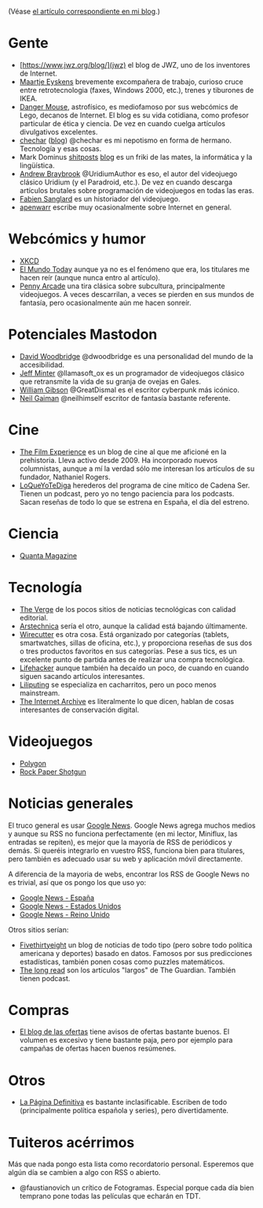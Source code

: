 (Véase [el artículo correspondiente en mi blog](https://t.co/Vyzn78riPZ).)

# Gente

* [https://www.jwz.org/blog/](jwz) el blog de JWZ, uno de los inventores de Internet.
* [Maartje Eyskens](https://blahaj.social/@maartje.rss) brevemente excompañera de trabajo, curioso cruce entre retrotecnologia (faxes, Windows 2000, etc.), trenes y tiburones de IKEA.
* [Danger Mouse](https://www.dangermouse.net/), astrofísico, es mediofamoso por sus webcómics de Lego, decanos de Internet.
  El blog es su vida cotidiana, como profesor particular de ética y ciencia.
  De vez en cuando cuelga artículos divulgativos excelentes.
* [chechar](https://mastodon.xyz/@chechar) ([blog](https://obm.corcoles.net/)) @chechar es mi nepotismo en forma de hermano.
  Tecnología y esas cosas.
* Mark Dominus [shitposts](https://shitpost.plover.com) [blog](https://blog.plover.com/) es un friki de las mates, la informática y la lingüística.
* [Andrew Braybrook](http://uridiumauthor.blogspot.com/) @UridiumAuthor es eso, el autor del videojuego clásico Uridium (y el Paradroid, etc.).
  De vez en cuando descarga artículos brutales sobre programación de videojuegos en todas las eras.
* [Fabien Sanglard](https://fabiensanglard.net/) es un historiador del videojuego.
* [apenwarr](https://apenwarr.ca/log/) escribe muy ocasionalmente sobre Internet en general.

# Webcómics y humor

* [XKCD](https://xkcd.com/)
* [El Mundo Today](https://www.elmundotoday.com) aunque ya no es el fenómeno que era, los titulares me hacen reír (aunque nunca entro al artículo).
* [Penny Arcade](https://www.penny-arcade.com/comic/) una tira clásica sobre subcultura, principalmente videojuegos.
  A veces descarrilan, a veces se pierden en sus mundos de fantasía, pero ocasionalmente aún me hacen sonreír.

# Potenciales Mastodon

* [David Woodbridge](https://mastodon.au/@Woody) @dwoodbridge es una personalidad del mundo de la accesibilidad.
* [Jeff Minter](https://toot.wales/@llamasoft_ox) @llamasoft_ox es un programador de videojuegos clásico que retransmite la vida de su granja de ovejas en Gales.
* [William Gibson](https://mastodon.social/@GreatDismal) @GreatDismal es el escritor cyberpunk más icónico.
* [Neil Gaiman](https://mastodon.social/@neilhimself) @neilhimself escritor de fantasía bastante referente.

# Cine

* [The Film Experience](http://thefilmexperience.net/blog/) es un blog de cine al que me aficioné en la prehistoria.
  Lleva activo desde 2009.
  Ha incorporado nuevos columnistas, aunque a mí la verdad sólo me interesan los artículos de su fundador, Nathaniel Rogers.
* [LoQueYoTeDiga](https://www.elcinedeloqueyotediga.net/) herederos del programa de cine mítico de Cadena Ser.
  Tienen un podcast, pero yo no tengo paciencia para los podcasts.
  Sacan reseñas de todo lo que se estrena en España, el día del estreno.

# Ciencia

* [Quanta Magazine](https://www.quantamagazine.org)

# Tecnología

* [The Verge](https://www.theverge.com/) de los pocos sitios de noticias tecnológicas con calidad editorial.
* [Arstechnica](https://arstechnica.com) sería el otro, aunque la calidad está bajando últimamente.
* [Wirecutter](https://thewirecutter.com) es otra cosa.
  Está organizado por categorías (tablets, smartwatches, sillas de oficina, etc.), y proporciona reseñas de sus dos o tres productos favoritos en sus categorías.
  Pese a sus tics, es un excelente punto de partida antes de realizar una compra tecnológica.
* [Lifehacker](https://lifehacker.com) aunque también ha decaído un poco, de cuando en cuando siguen sacando artículos interesantes.
* [Liliputing](https://liliputing.com) se especializa en cacharritos, pero un poco menos mainstream.
* [The Internet Archive](https://blog.archive.org/) es literalmente lo que dicen, hablan de cosas interesantes de conservación digital.

# Videojuegos

* [Polygon](https://www.polygon.com/)
* [Rock Paper Shotgun](https://www.rockpapershotgun.com)

# Noticias generales

El truco general es usar [Google News](https://news.google.com/).
Google News agrega muchos medios y aunque su RSS no funciona perfectamente (en mi lector, Miniflux, las entradas se repiten), es mejor que la mayoría de RSS de periódicos y demás.
Si queréis integrarlo en vuestro RSS, funciona bien para titulares, pero también es adecuado usar su web y aplicación móvil directamente.

A diferencia de la mayoria de webs, encontrar los RSS de Google News no es trivial, así que os pongo los que uso yo:

* [Google News - España](https://news.google.com/rss?hl=es&gl=ES&ceid=ES%3Aes&oc=11)
* [Google News - Estados Unidos](https://news.google.com/rss?hl=en-US&gl=US&ceid=US%3Aen&oc=11)
* [Google News - Reino Unido](https://news.google.com/rss?hl=en-GB&gl=GB&ceid=GB%3Aen&oc=11)

Otros sitios serían:

* [Fivethirtyeight](https://fivethirtyeight.com) un blog de noticias de todo tipo (pero sobre todo política americana y deportes) basado en datos.
  Famosos por sus predicciones estadísticas, también ponen cosas como puzzles matemáticos.
* [The long read](https://www.theguardian.com/news/series/the-long-read) son los artículos "largos" de The Guardian.
  También tienen podcast.

# Compras

* [El blog de las ofertas](https://www.ofertitas.es) tiene avisos de ofertas bastante buenos.
  El volumen es excesivo y tiene bastante paja, pero por ejemplo para campañas de ofertas hacen buenos resúmenes.

# Otros

* [La Página Definitiva](https://www.lapaginadefinitiva.com/) es bastante inclasificable.
  Escriben de todo (principalmente política española y series), pero divertidamente.

# Tuiteros acérrimos

Más que nada pongo esta lista como recordatorio personal.
Esperemos que algún día se cambien a algo con RSS o abierto.

* @faustianovich un crítico de Fotogramas. Especial porque cada día bien temprano pone todas las películas que echarán en TDT.

